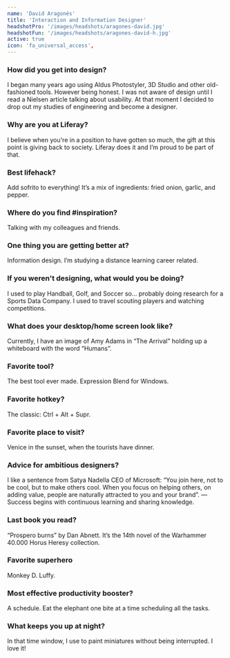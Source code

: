 ```yaml
---
name: 'David Aragonés'
title: 'Interaction and Information Designer'
headshotPro: '/images/headshots/aragones-david.jpg'
headshotFun: '/images/headshots/aragones-david-h.jpg'
active: true
icon: 'fa_universal_access',
---
```


### How did you get into design?

I began many years ago using Aldus Photostyler, 3D Studio and other old-fashioned tools. However being honest. I was not aware of design until I read a Nielsen article talking about usability. At that moment I decided to drop out my studies of engineering and become a designer.

### Why are you at Liferay?

I believe when you're in a position to have gotten so much, the gift at this point is giving back to society. Liferay does it and I’m proud to be part of that.

### Best lifehack?

Add sofrito to everything! It’s a mix of ingredients: fried onion, garlic, and pepper.

### Where do you find #inspiration?

Talking with my colleagues and friends.

### One thing you are getting better at?

Information design. I’m studying a distance learning career related.

### If you weren't designing, what would you be doing?

I used to play Handball, Golf, and Soccer so… probably doing research for a Sports Data Company. I used to travel scouting players and watching competitions.

### What does your desktop/home screen look like?

Currently, I have an image of Amy Adams in “The Arrival” holding up a whiteboard with the word “Humans”.

### Favorite tool?

The best tool ever made. Expression Blend for Windows.

### Favorite hotkey?

The classic: Ctrl + Alt + Supr.

### Favorite place to visit?

Venice in the sunset, when the tourists have dinner.

### Advice for ambitious designers?

I like a sentence from Satya Nadella CEO of Microsoft: “You join here, not to be cool, but to make others cool. When you focus on helping others, on adding value, people are naturally attracted to you and your brand”. — Success begins with continuous learning and sharing knowledge.

### Last book you read?

“Prospero burns” by Dan Abnett. It’s the 14th novel of the Warhammer 40.000 Horus Heresy collection.

### Favorite superhero

Monkey D. Luffy.

### Most effective productivity booster?

A schedule. Eat the elephant one bite at a time scheduling all the tasks.

### What keeps you up at night?

In that time window, I use to paint miniatures without being interrupted. I love it!
